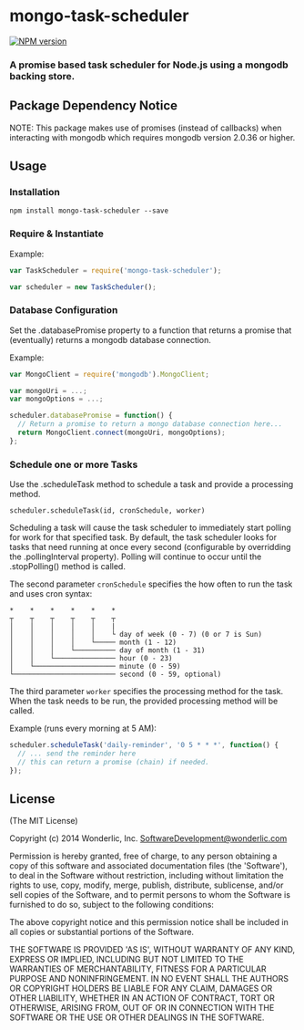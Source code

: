 # mongo-task-scheduler

[![NPM version](https://badge.fury.io/js/mongo-task-scheduler.svg)](http://badge.fury.io/js/mongo-task-scheduler)

### A promise based task scheduler for Node.js using a mongodb backing store.

## Package Dependency Notice

NOTE:  This package makes use of promises (instead of callbacks) when interacting with mongodb which requires mongodb version 2.0.36 or higher.

## Usage

### Installation

```
npm install mongo-task-scheduler --save
```

### Require & Instantiate

Example:
```javascript
var TaskScheduler = require('mongo-task-scheduler');

var scheduler = new TaskScheduler();
```

### Database Configuration

Set the .databasePromise property to a function that returns a promise that (eventually) returns a mongodb database connection.

Example:
```javascript
var MongoClient = require('mongodb').MongoClient;

var mongoUri = ...;
var mongoOptions = ...;

scheduler.databasePromise = function() {
  // Return a promise to return a mongo database connection here...
  return MongoClient.connect(mongoUri, mongoOptions);
};
```

### Schedule one or more Tasks

Use the .scheduleTask method to schedule a task and provide a processing method.

`scheduler.scheduleTask(id, cronSchedule, worker)`

Scheduling a task will cause the task scheduler to immediately start polling for work for that specified task.  By default, the task scheduler looks for tasks that need running at once every second (configurable by overridding the .pollingInterval property).  Polling will continue to occur until the .stopPolling() method is called.

The second parameter `cronSchedule` specifies the how often to run the task and uses cron syntax:
```
*    *    *    *    *    *
┬    ┬    ┬    ┬    ┬    ┬
│    │    │    │    │    |
│    │    │    │    │    └ day of week (0 - 7) (0 or 7 is Sun)
│    │    │    │    └───── month (1 - 12)
│    │    │    └────────── day of month (1 - 31)
│    │    └─────────────── hour (0 - 23)
│    └──────────────────── minute (0 - 59)
└───────────────────────── second (0 - 59, optional)
```

The third parameter `worker` specifies the processing method for the task.  When the task needs to be run, the provided processing method will be called.

Example (runs every morning at 5 AM):
```javascript
scheduler.scheduleTask('daily-reminder', '0 5 * * *', function() {
  // ... send the reminder here
  // this can return a promise (chain) if needed.
});
```

## License

(The MIT License)

Copyright (c) 2014 Wonderlic, Inc. <SoftwareDevelopment@wonderlic.com>

Permission is hereby granted, free of charge, to any person obtaining
a copy of this software and associated documentation files (the
'Software'), to deal in the Software without restriction, including
without limitation the rights to use, copy, modify, merge, publish,
distribute, sublicense, and/or sell copies of the Software, and to
permit persons to whom the Software is furnished to do so, subject to
the following conditions:

The above copyright notice and this permission notice shall be
included in all copies or substantial portions of the Software.

THE SOFTWARE IS PROVIDED 'AS IS', WITHOUT WARRANTY OF ANY KIND,
EXPRESS OR IMPLIED, INCLUDING BUT NOT LIMITED TO THE WARRANTIES OF
MERCHANTABILITY, FITNESS FOR A PARTICULAR PURPOSE AND NONINFRINGEMENT.
IN NO EVENT SHALL THE AUTHORS OR COPYRIGHT HOLDERS BE LIABLE FOR ANY
CLAIM, DAMAGES OR OTHER LIABILITY, WHETHER IN AN ACTION OF CONTRACT,
TORT OR OTHERWISE, ARISING FROM, OUT OF OR IN CONNECTION WITH THE
SOFTWARE OR THE USE OR OTHER DEALINGS IN THE SOFTWARE.
